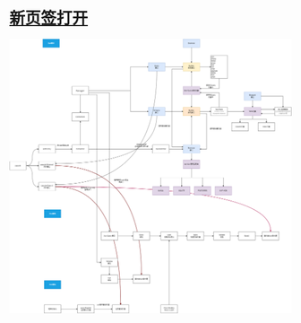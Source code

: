 # <a href="./png/yao_database-xun-schema.drawio.png" target="_blank">新页签打开</a>

![](./png/yao_database-xun-schema.drawio.png)
